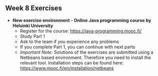 ## Week 8 Exercises

- **New exercise environment - Online Java programming course by Helsinki University**
    * Register for the course: https://java-programming.mooc.fi/
    * Study Part 1
    * Ask to the team if you experience any problems
    * If you complete Part 1, you can continue with next parts
    * _Important Note:_ Solutions of the exercises are submitted using a Netbeans based environment. Therefore you need to install the relevant tool. Installation steps can be found here: https://www.mooc.fi/en/installation/netbeans
